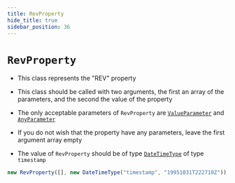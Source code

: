 ```yaml
---
title: RevProperty
hide_title: true
sidebar_position: 36
---
```


# `RevProperty`

- This class represents the "REV" property

- This class should be called with two arguments, the first an array of the
  parameters, and the second the value of the property

- The only acceptable parameters of `RevProperty` are
  [`ValueParameter`](/documentation/parameters/valueparameter) and
  [`AnyParameter`](/documentation/parameters/anyparameter)

- If you do not wish that the property have any parameters, leave the first
  argument array empty

- The value of `RevProperty` should be of type
  [`DateTimeType`](/documentation/values/datetimetype) of type `timestamp`

```js
new RevProperty([], new DateTimeType("timestamp", "19951031T222710Z"));
```
